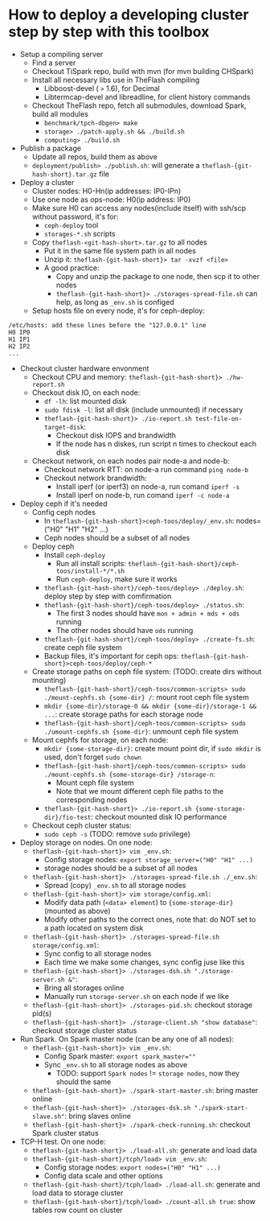 # How to deploy a developing cluster step by step with this toolbox
* Setup a compiling server
    * Find a server
    * Checkout TiSpark repo, build with mvn (for mvn building CHSpark)
    * Install all necessary libs use in TheFlash compiling
        * Libboost-devel ( `>` 1.6), for Decimal
        * Libtermcap-devel and libreadline, for client history commands
    * Checkout TheFlash repo, fetch all submodules, download Spark, build all modules
        * `benchmark/tpch-dbgen> make`
        * `storage> ./patch-apply.sh && ./build.sh`
        * `computing> ./build.sh`
* Publish a package
    * Update all repos, build them as above
    * `deployment/publish> ./publish.sh`: will generate a `theflash-{git-hash-short}.tar.gz` file
* Deploy a cluster
    * Cluster nodes: H0-Hn(ip addresses: IP0-IPn)
    * Use one node as ops-node: H0(ip address: IP0)
    * Make sure H0 can access any nodes(include itself) with ssh/scp without password, it's for:
        * `ceph-deploy` tool
        * `storages-*.sh` scripts
    * Copy `theflash-<git-hash-short>.tar.gz` to all nodes
        * Put it in the same file system path in all nodes
        * Unzip it: `theflash-{git-hash-short}> tar -xvzf <file>`
        * A good practice:
            * Copy and unzip the package to one node, then scp it to other nodes
            * `theflash-{git-hash-short}> ./storages-spread-file.sh` can help, as long as `_env.sh` is configed
    * Setup hosts file on every node, it's for ceph-deploy:
```
/etc/hosts: add these lines before the "127.0.0.1" line
H0 IP0
H1 IP1
H2 IP2
...
```
* Checkout cluster hardware envonment
    * Checkout CPU and memory: `theflash-{git-hash-short}> ./hw-report.sh`
    * Checkout disk IO, on each node:
        * `df -lh`: list mounted disk
        * `sudo fdisk -l`: list all disk (include unmounted) if necessary
        * `theflash-{git-hash-short}> ./io-report.sh test-file-on-target-disk`:
            * Checkout disk IOPS and brandwidth
            * If the node has n diskes, run script n times to checkout each disk
    * Checkout network, on each nodes pair node-a and node-b:
        * Checkout network RTT: on node-a run command `ping node-b`
        * Checkout network brandwidth:
            * Install iperf (or iperf3) on node-a, run comand `iperf -s`
            * Install iperf on node-b, run comand `iperf -c node-a`
* Deploy ceph if it's needed
    * Config ceph nodes
        * In `theflash-{git-hash-short}>ceph-toos/deploy/_env.sh`: nodes=("H0" "H1" "H2" ...)
        * Ceph nodes should be a subset of all nodes
    * Deploy ceph
        * Install `ceph-deploy`
            * Run all install scripts: `theflash-{git-hash-short}/ceph-toos/install-*/*.sh`
            * Run `ceph-deploy`, make sure it works
        * `theflash-{git-hash-short}/ceph-toos/deploy> ./deploy.sh`: deploy step by step with comfirmation
        * `theflash-{git-hash-short}/ceph-toos/deploy> ./status.sh`:
            * The first 3 nodes should have `mon + admin + mds + ods` running
            * The other nodes should have `ods` running
        * `theflash-{git-hash-short}/ceph-toos/deploy> ./create-fs.sh`: create ceph file system
        * Backup files, it's important for ceph ops: `theflash-{git-hash-short}>ceph-toos/deploy/ceph-*`
    * Create storage paths on ceph file system: (TODO: create dirs without mounting)
        * `theflash-{git-hash-short}/ceph-toos/common-scripts> sudo ./mount-cephfs.sh {some-dir} /`: mount root ceph file system
        * `mkdir {some-dir}/storage-0 && mkdir {some-dir}/storage-1 && ...`: create storage paths for each storage node
        * `theflash-{git-hash-short}/ceph-toos/common-scripts> sudo ./umount-cephfs.sh {some-dir}`: unmount ceph file system
    * Mount cephfs for storage, on each node:
        * `mkdir {some-storage-dir}`: create mount point dir, if `sudo mkdir` is used, don't forget `sudo chown`
        * `theflash-{git-hash-short}/ceph-toos/common-scripts> sudo ./mount-cephfs.sh {some-storage-dir} /storage-n`:
            * Mount ceph file system
            * Note that we mount different ceph file paths to the corresponding nodes
        * `theflash-{git-hash-short}> ./io-report.sh {some-storage-dir}/fio-test`: checkout mounted disk IO performance
    * Checkout ceph cluster status:
        * `sudo ceph -s` (TODO: remove `sudo` privilege)
* Deploy storage on nodes. On one node:
    * `theflash-{git-hash-short}> vim _env.sh`:
        * Config storage nodes: `export storage_server=("H0" "H1" ...)`
        * storage nodes should be a subset of all nodes
    * `theflash-{git-hash-short}> ./storages-spread-file.sh ./_env.sh`:
        * Spread (copy) `_env.sh` to all storage nodes
    * `theflash-{git-hash-short}> vim storage/config.xml`:
        * Modify data path (`<data> element`) to `{some-storage-dir}` (mounted as above)
        * Modify other paths to the correct ones, note that: do NOT set to a path located on system disk
    * `theflash-{git-hash-short}> ./storages-spread-file.sh storage/config.xml`:
        * Sync config to all storage nodes
        * Each time we make some changes, sync config juse like this
    * `theflash-{git-hash-short}> ./storages-dsh.sh "./storage-server.sh &"`:
        * Bring all storages online
        * Manually run `storage-server.sh` on each node if we like
    * `theflash-{git-hash-short}> ./storages-pid.sh`: checkout storage pid(s)
    * `theflash-{git-hash-short}> ./storage-client.sh "show database"`: checkout storage cluster status
* Run Spark. On Spark master node (can be any one of all nodes):
    * `theflash-{git-hash-short}> vim _env.sh`:
        * Config Spark master: `export spark_master=""`
        * Sync `_env.sh` to all storage nodes as above
            * TODO: support `Spark nodes` != `storage nodes`, now they should the same
    * `theflash-{git-hash-short}> ./spark-start-master.sh`: bring master online
    * `theflash-{git-hash-short}> ./storages-dsk.sh "./spark-start-slave.sh"`: bring slaves online
    * `theflash-{git-hash-short}> ./spark-check-running.sh`: checkout Spark cluster status
* TCP-H test. On one node:
    * `theflash-{git-hash-short}> ./load-all.sh`: generate and load data
    * `theflash-{git-hash-short}/tcph/load> vim _env.sh`:
        * Config storage nodes: `export nodes=("H0" "H1" ...)`
        * Config data scale and other options
    * `theflash-{git-hash-short}/tcph/load> ./load-all.sh`: generate and load data to storage cluster
    * `theflash-{git-hash-short}/tcph/load> ./count-all.sh true`: show tables row count on cluster
